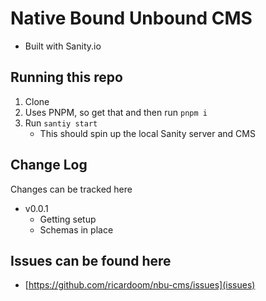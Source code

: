 # Native Bound Unbound CMS

- Built with Sanity.io

## Running this repo

1. Clone
2. Uses PNPM, so get that and then run `pnpm i`
3. Run `santiy start`
    - This should spin up the local Sanity server and CMS

## Change Log

Changes can be tracked here

- v0.0.1
  - Getting setup
  - Schemas in place

## Issues can be found here

- [https://github.com/ricardoom/nbu-cms/issues](issues)